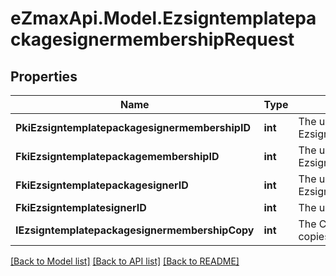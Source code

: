 
# eZmaxApi.Model.EzsigntemplatepackagesignermembershipRequest

## Properties

Name | Type | Description | Notes
------------ | ------------- | ------------- | -------------
**PkiEzsigntemplatepackagesignermembershipID** | **int** | The unique ID of the Ezsigntemplatepackagesignermembership | [optional] 
**FkiEzsigntemplatepackagemembershipID** | **int** | The unique ID of the Ezsigntemplatepackagemembership | 
**FkiEzsigntemplatepackagesignerID** | **int** | The unique ID of the Ezsigntemplatepackagesigner | 
**FkiEzsigntemplatesignerID** | **int** | The unique ID of the Ezsigntemplatesigner | 
**IEzsigntemplatepackagesignermembershipCopy** | **int** | The Copy number in case of multiple copies. | [optional] 

[[Back to Model list]](../README.md#documentation-for-models)
[[Back to API list]](../README.md#documentation-for-api-endpoints)
[[Back to README]](../README.md)

